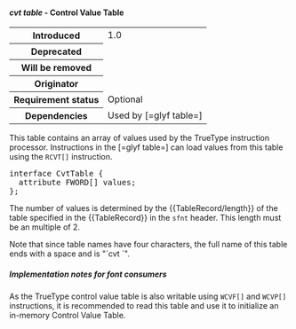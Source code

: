 <h4 id="cvt"><dfn>cvt  table</dfn> - Control Value Table</h4>

<table>
    <tr><th>Introduced</th> <td> 1.0 </td> </tr>
    <tr><th>Deprecated</th> <td> </td> </tr>
    <tr><th>Will be removed</th> <td> </td> </tr>
    <tr><th>Originator</th> <td> </td> </tr>
    <tr><th>Requirement status</th> <td> Optional</td> </tr>
    <tr><th>Dependencies</th> <td>Used by [=glyf table=] </td> </tr>
</table>

This table contains an array of values used by the TrueType instruction processor. Instructions in the [=glyf table=] can load values from this table using the `RCVT[]` instruction.

<pre class="idl">
interface CvtTable {
  attribute FWORD[] values;
};
</pre>

The number of values is determined by the {{TableRecord/length}} of the table specified in the {{TableRecord}} in the `sfnt` header. This length must be an multiple of 2.

<div class="note">
    Note that since table names have four characters, the full name of this table ends with a space and is "`cvt `".
</div>

<h5 id="cvt-in-cons">Implementation notes for font consumers</h5>

As the TrueType control value table is also writable using `WCVF[]` and `WCVP[]` instructions, it is recommended to read this table and use it to initialize an in-memory Control Value Table.
